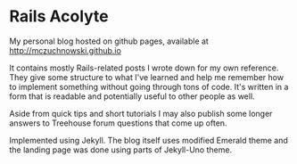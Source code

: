 # Rails Acolyte

My personal blog hosted on github pages, available at http://mczuchnowski.github.io

It contains mostly Rails-related posts I wrote down for my own reference. They give some structure
to what I've learned and help me remember how to implement something without going through tons of
code. It's written in a form that is readable and potentially useful to other people as well.

Aside from quick tips and short tutorials I may also publish some longer answers to Treehouse forum
questions that come up often.

Implemented using Jekyll. The blog itself uses modified Emerald theme and the landing page was done
using parts of Jekyll-Uno theme.
